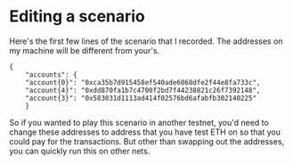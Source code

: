 # Editing a scenario

Here's the first few lines of the scenario that I recorded.  The addresses on my machine will be different from your's.

```
{
    "accounts": {
    "account{0}": "0xca35b7d915458ef540ade6068dfe2f44e8fa733c",
    "account{4}": "0xdd870fa1b7c4700f2bd7f44238821c26f7392148",
    "account{3}": "0x583031d1113ad414f02576bd6afabfb302140225"
    }
```

So if you wanted to play this scenario in another testnet, you'd need to change these addresses to address that you have test ETH on so that you could pay for the transactions.  But other than swapping out the addresses, you can quickly run this on other nets.